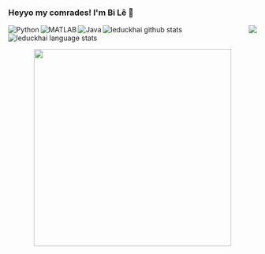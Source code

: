 ### Heyyo my comrades! I'm Bi Lê 👋

<img align="right" src="https://visitor-badge.laobi.icu/badge?page_id=leduckhai.leduckhai"> 

<img align="left" alt="Python" src="https://img.shields.io/badge/python%20-%2314354C.svg?&style=for-the-badge&logo=python&logoColor=white"/>
<img align="left" alt="MATLAB" src="https://img.shields.io/badge/matlab%20-%23E34F26.svg?&style=for-the-badge&logo=matlab&logoColor=white"/>
<img align="left" alt="Java" src="https://img.shields.io/badge/java-%23ED8B00.svg?&style=for-the-badge&logo=java&logoColor=white"/>

![leduckhai github stats](https://github-readme-stats.vercel.app/api?username=leduckhai&show_icons=true&theme=default&count_private=true)
![leduckhai language stats](https://github-readme-stats.vercel.app/api/top-langs/?username=leduckhai&show_icons=true&theme=default&&langs_count=10)

<p align="center"> 
      <img src="https://github.com/leduckhai/Awesome-Competitive-Programming/blob/main/Data%20Bank/Hackerrank%20Top%20Germany.jpg" width="400"> 
</p>

<!--
**leduckhai/leduckhai** is a ✨ _special_ ✨ repository because its `README.md` (this file) appears on your GitHub profile.

Here are some ideas to get you started:

- 🔭 I’m currently working on ...
- 🌱 I’m currently learning ...
- 👯 I’m looking to collaborate on ...
- 🤔 I’m looking for help with ...
- 💬 Ask me about ...
- 📫 How to reach me: ...
- 😄 Pronouns: ...
- ⚡ Fun fact: ...
-->
